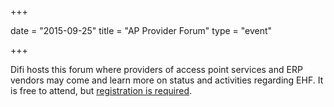 +++

date = "2015-09-25"
title = "AP Provider Forum"
type = "event"

+++

Difi hosts this forum where providers of access point services and ERP vendors may come and learn more on status and activities regarding EHF. It is free to attend, but [registration is required](http://kurs.difi.no/forside/?&displayitem=886&module=sevu&type=1).
